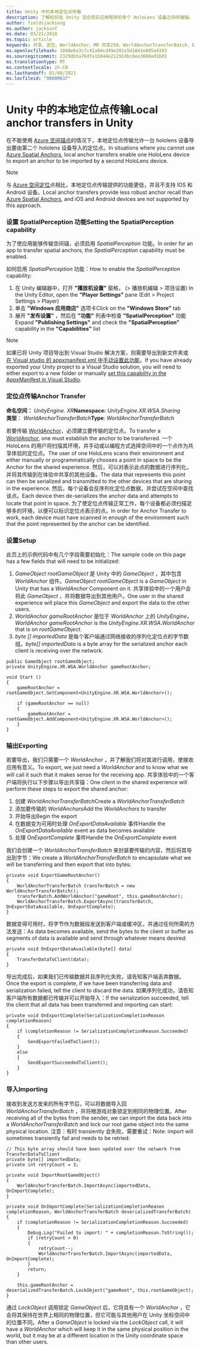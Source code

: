 ```yaml
---
title: Unity 中的本地定位点传输
description: 了解如何在 Unity 混合现实应用程序的多个 HoloLens 设备之间传输锚。
author: fieldsjacksong
ms.author: jacksonf
ms.date: 03/21/2018
ms.topic: article
keywords: 共享、定位、WorldAnchor、MR 共享250、WorldAnchorTransferBatch、SpatialPerception、传输、本地定位点传输、定位点导出和定位点导入
ms.openlocfilehash: 1048e6a3cfc41a04cd49e201e5d1841e805a4193
ms.sourcegitcommit: 2329db5a76dfe1b844e21291dbc8ee3888ed1b81
ms.translationtype: MT
ms.contentlocale: zh-CN
ms.lasthandoff: 01/08/2021
ms.locfileid: "98009637"
---
```

# <a name="local-anchor-transfers-in-unity"></a><span data-ttu-id="a81a0-104">Unity 中的本地定位点传输</span><span class="sxs-lookup"><span data-stu-id="a81a0-104">Local anchor transfers in Unity</span></span>

<span data-ttu-id="a81a0-105">在不能使用 <a href="https://docs.microsoft.com/azure/spatial-anchors" target="_blank">Azure 空间锚点</a>的情况下，本地定位点传输允许一台 hololens 设备导出要由第二个 hololens 设备导入的定位点。</span><span class="sxs-lookup"><span data-stu-id="a81a0-105">In situations where you cannot use <a href="https://docs.microsoft.com/azure/spatial-anchors" target="_blank">Azure Spatial Anchors</a>, local anchor transfers enable one HoloLens device to export an anchor to be imported by a second HoloLens device.</span></span>

>[!NOTE]
><span data-ttu-id="a81a0-106">与 <a href="https://docs.microsoft.com/azure/spatial-anchors" target="_blank">Azure 空间定位</a>点相比，本地定位点传输提供的功能更低，并且不支持 IOS 和 Android 设备。</span><span class="sxs-lookup"><span data-stu-id="a81a0-106">Local anchor transfers provide less robust anchor recall than <a href="https://docs.microsoft.com/azure/spatial-anchors" target="_blank">Azure Spatial Anchors</a>, and iOS and Android devices are not supported by this approach.</span></span>

### <a name="setting-the-spatialperception-capability"></a><span data-ttu-id="a81a0-107">设置 SpatialPerception 功能</span><span class="sxs-lookup"><span data-stu-id="a81a0-107">Setting the SpatialPerception capability</span></span>

<span data-ttu-id="a81a0-108">为了使应用能够传输空间锚，必须启用 *SpatialPerception* 功能。</span><span class="sxs-lookup"><span data-stu-id="a81a0-108">In order for an app to transfer spatial anchors, the *SpatialPerception* capability must be enabled.</span></span>

<span data-ttu-id="a81a0-109">如何启用 *SpatialPerception* 功能：</span><span class="sxs-lookup"><span data-stu-id="a81a0-109">How to enable the *SpatialPerception* capability:</span></span>
1. <span data-ttu-id="a81a0-110">在 Unity 编辑器中，打开 **"播放机设置"** 窗格， (> 播放机编辑 > 项目设置) </span><span class="sxs-lookup"><span data-stu-id="a81a0-110">In the Unity Editor, open the **"Player Settings"** pane (Edit > Project Settings > Player)</span></span>
2. <span data-ttu-id="a81a0-111">单击 **"Windows 应用商店"** 选项卡</span><span class="sxs-lookup"><span data-stu-id="a81a0-111">Click on the **"Windows Store"** tab</span></span>
3. <span data-ttu-id="a81a0-112">展开 **"发布设置"** ，然后在 **"功能"** 列表中检查 **"SpatialPerception"** 功能</span><span class="sxs-lookup"><span data-stu-id="a81a0-112">Expand **"Publishing Settings"** and check the **"SpatialPerception"** capability in the **"Capabilities"** list</span></span>

>[!NOTE]
><span data-ttu-id="a81a0-113">如果已将 Unity 项目导出到 Visual Studio 解决方案，则需要导出到新文件夹或 [在 Visual studio 的 appxmanifest.xml 中手动设置此功能](local-anchor-transfers-in-directx.md#set-up-your-app-to-use-the-spatialperception-capability)。</span><span class="sxs-lookup"><span data-stu-id="a81a0-113">If you have already exported your Unity project to a Visual Studio solution, you will need to either export to a new folder or manually [set this capability in the AppxManifest in Visual Studio](local-anchor-transfers-in-directx.md#set-up-your-app-to-use-the-spatialperception-capability).</span></span>

### <a name="anchor-transfer"></a><span data-ttu-id="a81a0-114">定位点传输</span><span class="sxs-lookup"><span data-stu-id="a81a0-114">Anchor Transfer</span></span>

<span data-ttu-id="a81a0-115">**命名空间：** *UnityEngine. XR*</span><span class="sxs-lookup"><span data-stu-id="a81a0-115">**Namespace:** *UnityEngine.XR.WSA.Sharing*</span></span><br>
<span data-ttu-id="a81a0-116">**类型**： *WorldAnchorTransferBatch*</span><span class="sxs-lookup"><span data-stu-id="a81a0-116">**Type**: *WorldAnchorTransferBatch*</span></span>

<span data-ttu-id="a81a0-117">若要传输 [WorldAnchor](../develop/unity/coordinate-systems-in-unity.md)，必须建立要传输的定位点。</span><span class="sxs-lookup"><span data-stu-id="a81a0-117">To transfer a [WorldAnchor](../develop/unity/coordinate-systems-in-unity.md), one must establish the anchor to be transferred.</span></span> <span data-ttu-id="a81a0-118">一个 HoloLens 的用户将扫描其环境，并手动或以编程方式选择空间中的一个点作为共享体验的定位点。</span><span class="sxs-lookup"><span data-stu-id="a81a0-118">The user of one HoloLens scans their environment and either manually or programmatically chooses a point in space to be the Anchor for the shared experience.</span></span> <span data-ttu-id="a81a0-119">然后，可以对表示此点的数据进行序列化，并将其传输到在体验中共享的其他设备。</span><span class="sxs-lookup"><span data-stu-id="a81a0-119">The data that represents this point can then be serialized and transmitted to the other devices that are sharing in the experience.</span></span> <span data-ttu-id="a81a0-120">然后，每个设备会反序列化定位点数据，并尝试在空间中查找该点。</span><span class="sxs-lookup"><span data-stu-id="a81a0-120">Each device then de-serializes the anchor data and attempts to locate that point in space.</span></span> <span data-ttu-id="a81a0-121">为了使定位点传输正常工作，每个设备都必须扫描足够多的环境，以便可以标识定位点表示的点。</span><span class="sxs-lookup"><span data-stu-id="a81a0-121">In order for Anchor Transfer to work, each device must have scanned in enough of the environment such that the point represented by the anchor can be identified.</span></span>

### <a name="setup"></a><span data-ttu-id="a81a0-122">设置</span><span class="sxs-lookup"><span data-stu-id="a81a0-122">Setup</span></span>

<span data-ttu-id="a81a0-123">此页上的示例代码中有几个字段需要初始化：</span><span class="sxs-lookup"><span data-stu-id="a81a0-123">The sample code on this page has a few fields that will need to be initialized:</span></span>
1. <span data-ttu-id="a81a0-124">*GameObject rootGameObject* 是 Unity 中的 *GameObject* ，其中包含 *WorldAnchor* 组件。</span><span class="sxs-lookup"><span data-stu-id="a81a0-124">*GameObject rootGameObject* is a *GameObject* in Unity that has a *WorldAnchor* Component on it.</span></span> <span data-ttu-id="a81a0-125">共享体验中的一个用户会将此 *GameObject* ，并将数据导出到其他用户。</span><span class="sxs-lookup"><span data-stu-id="a81a0-125">One user in the shared experience will place this *GameObject* and export the data to the other users.</span></span>
2. <span data-ttu-id="a81a0-126">*WorldAnchor gameRootAnchor* 是位于 *WorldAnchor* 上的 *UnityEngine。*</span><span class="sxs-lookup"><span data-stu-id="a81a0-126">*WorldAnchor gameRootAnchor* is the *UnityEngine.XR.WSA.WorldAnchor* that is on *rootGameObject*.</span></span>
3. <span data-ttu-id="a81a0-127">*byte [] importedData* 是每个客户端通过网络接收的序列化定位点的字节数组。</span><span class="sxs-lookup"><span data-stu-id="a81a0-127">*byte[] importedData* is a byte array for the serialized anchor each client is receiving over the network.</span></span>

```
public GameObject rootGameObject;
private UnityEngine.XR.WSA.WorldAnchor gameRootAnchor;

void Start ()
{
    gameRootAnchor = rootGameObject.GetComponent<UnityEngine.XR.WSA.WorldAnchor>();

    if (gameRootAnchor == null)
    {
        gameRootAnchor = rootGameObject.AddComponent<UnityEngine.XR.WSA.WorldAnchor>();
    }
}
```

### <a name="exporting"></a><span data-ttu-id="a81a0-128">输出</span><span class="sxs-lookup"><span data-stu-id="a81a0-128">Exporting</span></span>

<span data-ttu-id="a81a0-129">若要导出，我们只需要一个 *WorldAnchor* ，并了解我们将对其进行调用，使接收应用有意义。</span><span class="sxs-lookup"><span data-stu-id="a81a0-129">To export, we just need a *WorldAnchor* and to know what we will call it such that it makes sense for the receiving app.</span></span> <span data-ttu-id="a81a0-130">共享体验中的一个客户端将执行以下步骤以导出共享锚：</span><span class="sxs-lookup"><span data-stu-id="a81a0-130">One client in the shared experience will perform these steps to export the shared anchor:</span></span>
1. <span data-ttu-id="a81a0-131">创建 *WorldAnchorTransferBatch*</span><span class="sxs-lookup"><span data-stu-id="a81a0-131">Create a *WorldAnchorTransferBatch*</span></span>
2. <span data-ttu-id="a81a0-132">添加要传输的 *WorldAnchors*</span><span class="sxs-lookup"><span data-stu-id="a81a0-132">Add the *WorldAnchors* to transfer</span></span>
3. <span data-ttu-id="a81a0-133">开始导出</span><span class="sxs-lookup"><span data-stu-id="a81a0-133">Begin the export</span></span>
4. <span data-ttu-id="a81a0-134">在数据变为可用时处理 *OnExportDataAvailable* 事件</span><span class="sxs-lookup"><span data-stu-id="a81a0-134">Handle the *OnExportDataAvailable* event as data becomes available</span></span>
5. <span data-ttu-id="a81a0-135">处理 *OnExportComplete* 事件</span><span class="sxs-lookup"><span data-stu-id="a81a0-135">Handle the *OnExportComplete* event</span></span>

<span data-ttu-id="a81a0-136">我们会创建一个 *WorldAnchorTransferBatch* 来封装要传输的内容，然后将其导出到字节：</span><span class="sxs-lookup"><span data-stu-id="a81a0-136">We create a *WorldAnchorTransferBatch* to encapsulate what we will be transferring and then export that into bytes:</span></span>

```
private void ExportGameRootAnchor()
{
    WorldAnchorTransferBatch transferBatch = new WorldAnchorTransferBatch();
    transferBatch.AddWorldAnchor("gameRoot", this.gameRootAnchor);
    WorldAnchorTransferBatch.ExportAsync(transferBatch, OnExportDataAvailable, OnExportComplete);
}
```

<span data-ttu-id="a81a0-137">数据变得可用时，将字节作为数据段发送到客户端或缓冲区，并通过任何所需的方法发送：</span><span class="sxs-lookup"><span data-stu-id="a81a0-137">As data becomes available, send the bytes to the client or buffer as segments of data is available and send through whatever means desired:</span></span>

```
private void OnExportDataAvailable(byte[] data)
{
    TransferDataToClient(data);
}
```

<span data-ttu-id="a81a0-138">导出完成后，如果我们已传输数据并且序列化失败，请告知客户端丢弃数据。</span><span class="sxs-lookup"><span data-stu-id="a81a0-138">Once the export is complete, if we have been transferring data and serialization failed, tell the client to discard the data.</span></span> <span data-ttu-id="a81a0-139">如果序列化成功，请告知客户端所有数据都已传输并可以开始导入：</span><span class="sxs-lookup"><span data-stu-id="a81a0-139">If the serialization succeeded, tell the client that all data has been transferred and importing can start:</span></span>

```
private void OnExportComplete(SerializationCompletionReason completionReason)
{
    if (completionReason != SerializationCompletionReason.Succeeded)
    {
        SendExportFailedToClient();
    }
    else
    {
        SendExportSucceededToClient();
    }
}
```

### <a name="importing"></a><span data-ttu-id="a81a0-140">导入</span><span class="sxs-lookup"><span data-stu-id="a81a0-140">Importing</span></span>

<span data-ttu-id="a81a0-141">接收到发送方发来的所有字节后，可以将数据导入回 *WorldAnchorTransferBatch* ，并将根游戏对象锁定到相同的物理位置。</span><span class="sxs-lookup"><span data-stu-id="a81a0-141">After receiving all of the bytes from the sender, we can import the data back into a *WorldAnchorTransferBatch* and lock our root game object into the same physical location.</span></span> <span data-ttu-id="a81a0-142">注意：有时 transiently 会失败，需要重试：</span><span class="sxs-lookup"><span data-stu-id="a81a0-142">Note: import will sometimes transiently fail and needs to be retried:</span></span>

```
// This byte array should have been updated over the network from TransferDataToClient
private byte[] importedData;
private int retryCount = 3;

private void ImportRootGameObject()
{
    WorldAnchorTransferBatch.ImportAsync(importedData, OnImportComplete);
}

private void OnImportComplete(SerializationCompletionReason completionReason, WorldAnchorTransferBatch deserializedTransferBatch)
{
    if (completionReason != SerializationCompletionReason.Succeeded)
    {
        Debug.Log("Failed to import: " + completionReason.ToString());
        if (retryCount > 0)
        {
            retryCount--;
            WorldAnchorTransferBatch.ImportAsync(importedData, OnImportComplete);
        }
        return;
    }

    this.gameRootAnchor = deserializedTransferBatch.LockObject("gameRoot", this.rootGameObject);
}
```

<span data-ttu-id="a81a0-143">通过 *LockObject* 调用锁定 *GameObject* 后，它将具有一个 *WorldAnchor* ，它会将其保持在世界上相同的物理位置，但它可能与其他用户在 Unity 坐标空间中的位置不同。</span><span class="sxs-lookup"><span data-stu-id="a81a0-143">After a *GameObject* is locked via the *LockObject* call, it will have a *WorldAnchor* which will keep it in the same physical position in the world, but it may be at a different location in the Unity coordinate space than other users.</span></span>

